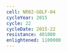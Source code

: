 ```yaml
---
cell: NR02-GOLF-04
cycleYear: 2015
cycle: 22
cycleDate: 2015-22
resistance: 401000
enlightened: 1100000
---
```

